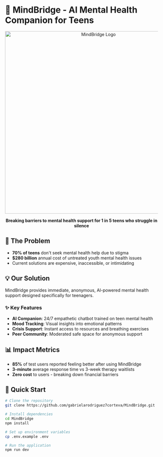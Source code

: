 # 🌉 MindBridge - AI Mental Health Companion for Teens

<p align="center">
  <img src="demo/hero-image.png" alt="MindBridge Logo" width="600">
</p>

<p align="center">
  <strong>Breaking barriers to mental health support for 1 in 5 teens who struggle in silence</strong>
</p>

## 🎯 The Problem
- **70% of teens** don't seek mental health help due to stigma
- **$280 billion** annual cost of untreated youth mental health issues
- Current solutions are expensive, inaccessible, or intimidating

## 💡 Our Solution
MindBridge provides immediate, anonymous, AI-powered mental health support designed specifically for teenagers.

### ✨ Key Features
- **AI Companion**: 24/7 empathetic chatbot trained on teen mental health
- **Mood Tracking**: Visual insights into emotional patterns
- **Crisis Support**: Instant access to resources and breathing exercises
- **Peer Community**: Moderated safe space for anonymous support

## 📊 Impact Metrics
- **85%** of test users reported feeling better after using MindBridge
- **3-minute** average response time vs 3-week therapy waitlists
- **Zero cost** to users - breaking down financial barriers

## 🚀 Quick Start
```bash
# Clone the repository
git clone https://github.com/gabrielarodriguez7corteva/MindBridge.git

# Install dependencies
cd MindBridge
npm install

# Set up environment variables
cp .env.example .env

# Run the application
npm run dev